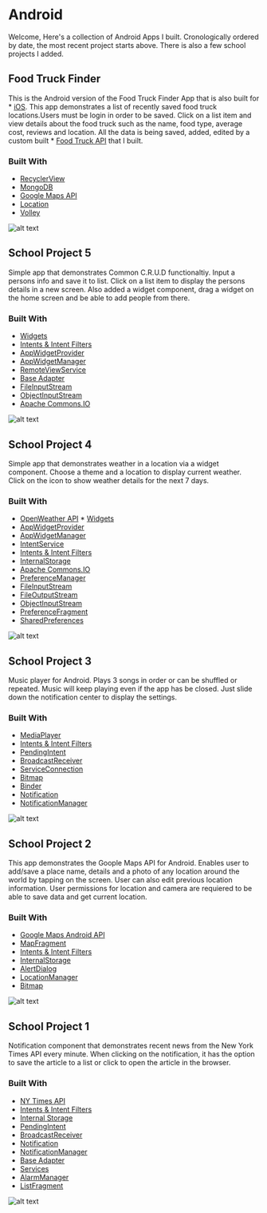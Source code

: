 # Android
Welcome, Here's a collection of Android Apps I built. Cronologically ordered by date, the most recent project starts above. There is also a few school projects I added.


## Food Truck Finder
This is the Android version of the Food Truck Finder App that is also built for * [iOS](https://github.com/Noel-F/iOS-11). This app demonstrates a list of recently saved food truck locations.Users must be login in order to be saved.  Click on a list item and view details about the food truck such as the name, food type, average cost, reviews and location. All the data is being saved, added, edited by a custom built * [Food Truck API](https://github.com/Noel-F/MongoDB) that I built.

### Built With
* [RecyclerView](https://developers.google.com/maps/)
* [MongoDB](https://developers.google.com/maps/)
* [Google Maps API](https://developers.google.com/maps/)
* [Location](https://developers.google.com/maps/)
* [Volley](https://developers.google.com/maps/)

![alt text](https://www.noelfranceschi.com/android-apps/foodtruckfinder.png)



## School Project 5
Simple app that demonstrates Common C.R.U.D functionaltiy. Input a persons info and save it to list. Click on a list item to  display the persons details in a new screen. Also added a widget component, drag a widget on the home screen and be able to add people from there. 

### Built With
* [Widgets](https://developer.android.com/design/patterns/widgets.html)
* [Intents & Intent Filters](https://developer.android.com/guide/components/intents-filters.html)
* [AppWidgetProvider](https://developer.android.com/reference/android/appwidget/AppWidgetProvider.html)
* [AppWidgetManager](https://developer.android.com/reference/android/appwidget/AppWidgetManager.html)
* [RemoteViewService](https://developer.android.com/reference/android/widget/RemoteViewsService.html)
* [Base Adapter](https://developer.android.com/reference/android/widget/BaseAdapter.html)
* [FileInputStream](https://developer.android.com/reference/java/io/FileInputStream.html)
* [ObjectInputStream](https://developer.android.com/reference/java/io/ObjectInputStream.html)
* [Apache Commons.IO](http://mvnrepository.com/artifact/commons-io/commons-io)


![alt text](https://www.noelfranceschi.com/android-apps/p7.png)



## School Project 4
Simple app that demonstrates weather in a location via a widget component. Choose a theme and a location to display current weather. Click on the icon to show weather details for the next 7 days. 

### Built With
* [OpenWeather API](https://openweathermap.org/api)     * [Widgets](https://developer.android.com/design/patterns/widgets.html)
* [AppWidgetProvider](https://developer.android.com/reference/android/appwidget/AppWidgetProvider.html)
* [AppWidgetManager](https://developer.android.com/reference/android/appwidget/AppWidgetManager.html)
* [IntentService](https://developer.android.com/reference/android/app/IntentService.html)
* [Intents & Intent Filters](https://developer.android.com/guide/components/intents-filters.html)
* [InternalStorage](https://developer.android.com/training/basics/data-storage/files.html)
* [Apache Commons.IO](http://mvnrepository.com/artifact/commons-io/commons-io)
* [PreferenceManager](https://developer.android.com/reference/android/preference/PreferenceManager.html)
* [FileInputStream](https://developer.android.com/reference/java/io/FileInputStream.html)
* [FileOutputStream](https://developer.android.com/reference/java/io/FileOutputStream.html)
* [ObjectInputStream](https://developer.android.com/reference/java/io/ObjectInputStream.html)
* [PreferenceFragment](https://developer.android.com/reference/android/preference/PreferenceFragment.html)
* [SharedPreferences](https://developer.android.com/reference/android/content/SharedPreferences.html)


![alt text](https://www.noelfranceschi.com/android-apps/p6.png)



## School Project 3
Music player for Android. Plays 3 songs in order or can be shuffled or repeated. Music will keep playing even if the app has be closed. Just slide down the notification center to display the settings.

### Built With
* [MediaPlayer](https://developer.android.com/guide/topics/media/mediaplayer.html)
* [Intents & Intent Filters](https://developer.android.com/guide/components/intents-filters.html)
* [PendingIntent](https://developer.android.com/reference/android/app/PendingIntent.html)
* [BroadcastReceiver](https://developer.android.com/reference/android/content/BroadcastReceiver.html)
* [ServiceConnection](https://developer.android.com/reference/android/content/ServiceConnection.html)
* [Bitmap](https://developer.android.com/reference/android/graphics/Bitmap.html)
* [Binder](https://developer.android.com/reference/android/os/Binder.html)
* [Notification](https://developer.android.com/guide/topics/ui/notifiers/notifications.html)
* [NotificationManager](https://developer.android.com/reference/android/app/NotificationManager.html)



![alt text](https://www.noelfranceschi.com/android-apps/p5.png)



## School Project 2
This app demonstrates the Goople Maps API for Android. Enables user to add/save a place name, details and a photo of any location around the world by tapping on the screen. User can also edit previous location information. User permissions for location and camera are requiered to be able to save data and get current location.

### Built With
* [Google Maps Android API](https://developers.google.com/maps/documentation/android-api/)
* [MapFragment](https://developers.google.com/android/reference/com/google/android/gms/maps/MapFragment)
* [Intents & Intent Filters](https://developer.android.com/guide/components/intents-filters.html)
* [InternalStorage](https://developer.android.com/training/basics/data-storage/files.html)
* [AlertDialog](https://developer.android.com/reference/android/app/AlertDialog.html)
* [LocationManager](https://developer.android.com/reference/android/location/LocationManager.html)
* [Bitmap](https://developer.android.com/reference/android/graphics/Bitmap.html)



![alt text](https://www.noelfranceschi.com/android-apps/p4.png)



## School Project 1
Notification component that demonstrates recent news from the New York Times API every minute. When clicking on the notification, it has the option to save the article to a list or click to open the article in the browser.

### Built With
* [NY Times API](https://developer.nytimes.com/)
* [Intents & Intent Filters](https://developer.android.com/guide/components/intents-filters.html)
* [Internal Storage](https://developer.android.com/guide/topics/data/data-storage.html)
* [PendingIntent](https://developer.android.com/reference/android/app/PendingIntent.html)
* [BroadcastReceiver](https://developer.android.com/reference/android/content/BroadcastReceiver.html)
* [Notification](https://developer.android.com/guide/topics/ui/notifiers/notifications.html)
* [NotificationManager](https://developer.android.com/reference/android/app/NotificationManager.html)
* [Base Adapter](https://developer.android.com/reference/android/widget/BaseAdapter.html)
* [Services](https://developer.android.com/guide/components/services.html)
* [AlarmManager](https://developer.android.com/reference/android/app/AlarmManager.html)
* [ListFragment](https://developer.android.com/reference/android/app/ListFragment.html)


![alt text](https://www.noelfranceschi.com/android-apps/p3.png)
